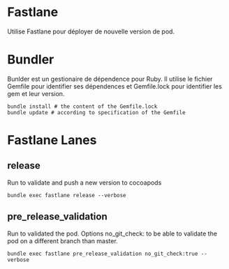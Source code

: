 # Fastlane

Utilise Fastlane pour déployer de nouvelle version de pod.

# Bundler

Bunlder est un gestionaire de dépendence pour Ruby. Il utilise le fichier Gemfile pour identifier ses dépendences et Gemfile.lock pour identifier les gem et leur version.

``` code:bash
bundle install # the content of the Gemfile.lock
bundle update # according to specification of the Gemfile
```

# Fastlane Lanes

## release
Run to validate and push a new version to cocoapods

```
bundle exec fastlane release --verbose
```

## pre_release_validation
Run to validated the pod.
Options no_git_check: to be able to validate the pod on a different branch than master.

```
bundle exec fastlane pre_release_validation no_git_check:true --verbose
```
